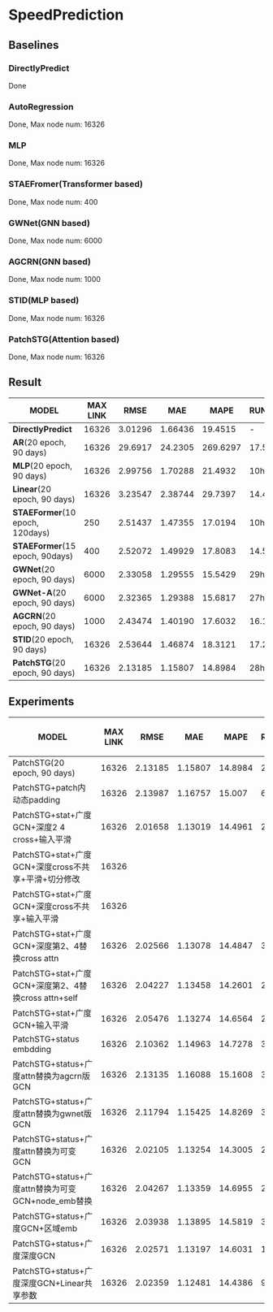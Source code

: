 # SpeedPrediction


## Baselines

### DirectlyPredict

Done

### AutoRegression
Done, Max node num: 16326

### MLP
Done, Max node num: 16326

### STAEFromer(Transformer based)
Done, Max node num: 400

### GWNet(GNN based)
Done, Max node num: 6000

### AGCRN(GNN based)
Done, Max node num: 1000

### STID(MLP based)
Done, Max node num: 16326

### PatchSTG(Attention based)
Done, Max node num: 16326

## Result

| **MODEL** | **MAX LINK** | **RMSE** | **MAE** | **MAPE** | **RUNTIME** |
| --- | --- | --- | --- | --- | --- |
| **DirectlyPredict** | 16326 | 3.01296 | 1.66436 | 19.4515 | - |
| **AR**(20 epoch, 90 days) | 16326 | 29.6917 | 24.2305 | 269.6297 | 17.5h |
| **MLP**(20 epoch, 90 days) | 16326 | 2.99756 | 1.70288 | 21.4932 | 10h |
| **Linear**(20 epoch, 90 days) | 16326 | 3.23547 | 2.38744 | 29.7397 | 14.4h |
| **STAEFormer**(10 epoch, 120days) | 250 | 2.51437 | 1.47355 | 17.0194 | 10h |
| **STAEFormer**(15 epoch, 90days) | 400 | 2.52072 | 1.49929 | 17.8083 | 14.5h |
| **GWNet**(20 epoch, 90 days) | 6000 | 2.33058 | 1.29555 | 15.5429 | 29h |
| **GWNet-A**(20 epoch, 90 days) | 6000 | 2.32365 | 1.29388 | 15.6817 | 27h |
| **AGCRN**(20 epoch, 90 days) | 1000 | 2.43474 | 1.40190 | 17.6032 | 16.1h |
| **STID**(20 epoch, 90 days) | 16326 | 2.53644 | 1.46874 | 18.3121 | 17.2h |
| **PatchSTG**(20 epoch, 90 days) | 16326 | 2.13185 | 1.15807 | 14.8984 | 28h |


## Experiments

| MODEL                                                | MAX LINK | RMSE    | MAE     | MAPE     | RUNTIME | 单EPOCH时间 | BEST EPOCH | EPOCHS | 参数量   | 推理时间 |
| ---------------------------------------------------- | -------- | ------- | ------- | -------- | ------- | ----------- | ---------- | ------ | -------- | -------- |
| PatchSTG(20 epoch, 90 days)                          | 16326    | 2.13185 | 1.15807 | 14.8984  | 28h     | 1.5h        | 19         | 20     | 2081772  | 10.25    |
| PatchSTG+patch内动态padding                          | 16326    | 2.13987 | 1.16757 | 15.007   | 64h     | 2.8h        | 17         | 20     | 2081772  | 9.85     |
| PatchSTG+stat+广度GCN+深度2 4 cross+输入平滑         | 16326    | 2.01658 | 1.13019 | 14.4961  | 21h     | 1.5h        | 4          | 14     | 10771156 | 10.12    |
| PatchSTG+stat+广度GCN+深度cross不共享+平滑+切分修改  | 16326    |         |         |          |         |             |            |        | 10771156 |          |
| PatchSTG+stat+广度GCN+深度cross不共享+输入平滑       | 16326    |         |         |          |         |             |            |        | 10771156 |          |
| PatchSTG+stat+广度GCN+深度第2、4替换cross attn       | 16326    | 2.02566 | 1.13078 | 14.4847  | 38h     | 2.0h        | 11         | 20     | 10771156 | 12.26    |
| PatchSTG+stat+广度GCN+深度第2、4替换cross  attn+self | 16326    | 2.04227 | 1.13458 | 14.2601  | 29h     | 1.8h        | 6          | 16     | 11338996 | 10.81    |
| PatchSTG+stat+广度GCN+输入平滑                       | 16326    | 2.05476 | 1.13274 | 14.6564  | 26h     | 1.6h        | 8          | 18     | 10203316 | 9.42     |
| PatchSTG+status embdding                             | 16326    | 2.10362 | 1.14963 | 14.7278  | 32h     | 1.7h        | 20         | 20     | 2240588  | 11.12    |
| PatchSTG+status+广度attn替换为agcrn版GCN             | 16326    | 2.13135 | 1.16088 | 15.1608  | 38h     | 1.7h        | 20         | 20     |          | 9.4      |
| PatchSTG+status+广度attn替换为gwnet版GCN             | 16326    | 2.11794 | 1.15425 | 14.8269  | 36h     | 1.8h        | 20         | 20     |          | 9.74     |
| PatchSTG+status+广度attn替换为可变GCN                | 16326    | 2.02105 | 1.13254 | 14.3005  | 24h     | 1.6h        | 5          | 15     | 10203316 | 8.93     |
| PatchSTG+status+广度attn替换为可变GCN+node_emb替换   | 16326    | 2.04267 | 1.13359 | 14.6955  | 26h     | 1.6h        | 6          | 16     |          | 9.58     |
| PatchSTG+status+广度GCN+区域emb                      | 16326    | 2.03938 | 1.13895 | 14.5819  | 38h     | 2.0h        | 12         | 20     |          | 10.52    |
| PatchSTG+status+广度深度GCN                          | 16326    | 2.02571 | 1.13197 | 14.6031  | 138h    | 6.5h        | 17         | 20     | 10301724 | 21.01    |
| PatchSTG+status+广度深度GCN+Linear共享参数           | 16326    | 2.02359 | 1.12481 | 14.4386  | 91h     | 6.5h        | 3          | 13     |          | 21.05    |